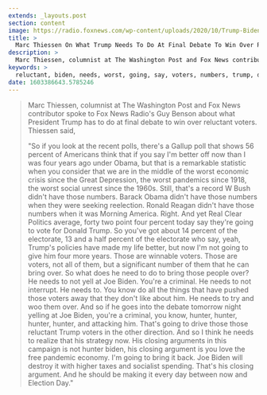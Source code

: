 ```yaml
--- 
extends: _layouts.post 
section: content 
image: https://radio.foxnews.com/wp-content/uploads/2020/10/Trump-Biden-AP.jpg 
title: > 
  Marc Thiessen On What Trump Needs To Do At Final Debate To Win Over Reluctant Voters 
description: > 
  Marc Thiessen, columnist at The Washington Post and Fox News contributor spoke to Fox News Radio's Guy Benson about what President Trump has to do at final debate to win over reluctant voters.And yet Real Clear Politics average, forty two point four percent today say they're going to vote for Donald Trump.And so if he goes into the debate tomorrow night yelling at Joe Biden, you're a criminal, you know, hunter, hunter, hunter, hunter, and attacking him.That's going to drive those those reluctant Trump voters in the other direction.His closing arguments in this campaign is not hunter biden, his closing argument is you love the free pandemic economy. 
keywords: > 
  reluctant, biden, needs, worst, going, say, voters, numbers, trump, debate, thiessen, win, final, hunter, thats, marc 
date: 1603386643.5785246 
--- 
```

<blockquote><p>Marc Thiessen, columnist at The Washington Post and Fox News contributor spoke to Fox News Radio's Guy Benson about what President Trump has to do at final debate to win over reluctant voters. Thiessen said, </p><p>"So if you look at the recent polls, there's a Gallup poll that shows 56 percent of Americans think that if you say I'm better off now than I was four years ago under Obama, but that is a remarkable statistic when you consider that we are in the middle of the worst economic crisis since the Great Depression, the worst pandemics since 1918, the worst social unrest since the 1960s. Still, that's a record W Bush didn't have those numbers. Barack Obama didn't have those numbers when they were seeking reelection. Ronald Reagan didn't have those numbers when it was Morning America. Right. And yet Real Clear Politics average, forty two point four percent today say they're going to vote for Donald Trump. So you've got about 14 percent of the electorate, 13 and a half percent of the electorate who say, yeah, Trump's policies have made my life better, but now I'm not going to give him four more years. Those are winnable voters. Those are voters, not all of them, but a significant number of them that he can bring over. So what does he need to do to bring those people over? He needs to not yell at Joe Biden. You're a criminal. He needs to not interrupt. He needs to. You know do all the things that have pushed those voters away that they don't like about him. He needs to try and woo them over. And so if he goes into the debate tomorrow night yelling at Joe Biden, you're a criminal, you know, hunter, hunter, hunter, hunter, and attacking him. That's going to drive those those reluctant Trump voters in the other direction. And so I think he needs to realize that his strategy now. His closing arguments in this campaign is not hunter biden, his closing argument is you love the free pandemic economy. I'm going to bring it back. Joe Biden will destroy it with higher taxes and socialist spending. That's his closing argument. And he should be making it every day between now and Election Day."</p></blockquote>